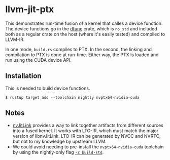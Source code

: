 # llvm-jit-ptx

This demonstrates run-time fusion of a kernel that calles a device function. The device functions go in the [dfunc](dfunc/) crate, which is `no_std` and included both as a regular crate on the host (where it's easily tested) and compiled to LLVM-IR.

In one mode, `build.rs` compiles to PTX. In the second, the linking and compilation to PTX is done at run-time. Either way, the PTX is loaded and run using the CUDA device API.

## Installation

This is needed to build device functions.

```console
$ rustup target add --toolchain nightly nvptx64-nvidia-cuda
```

## Notes

* [nvJitLink](https://developer.nvidia.com/blog/cuda-12-0-compiler-support-for-runtime-lto-using-nvjitlink-library/) provides a way to link together artifacts from different sources into a fused kernel. It works with LTO-IR, which must match the major version of libnvJitLink. LTO-IR can be generated by NVCC and NVRTC, but not to my knowledge by upstream LLVM.
* We could avoid needing to pre-install the `nvptx64-nvidia-cuda` toolchain by using the nightly-only flag [`-Z build-std`](https://doc.rust-lang.org/cargo/reference/unstable.html#build-std).
